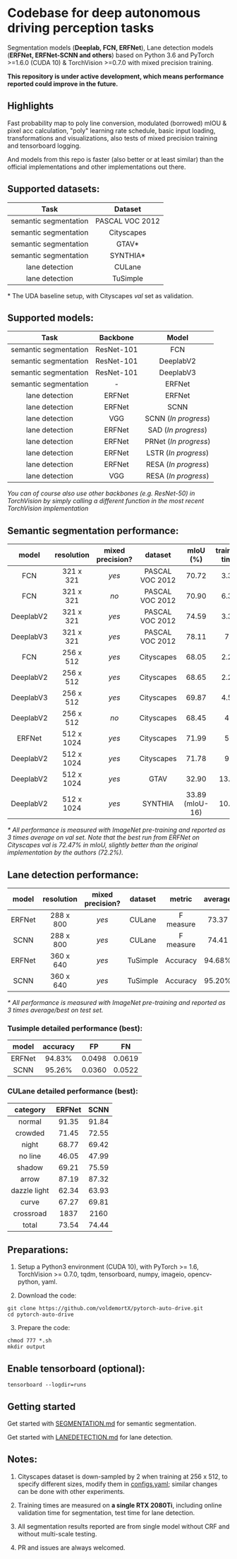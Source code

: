 # Codebase for deep autonomous driving perception tasks

Segmentation models (**Deeplab, FCN, ERFNet**), Lane detection models (**ERFNet, ERFNet-SCNN and others**) based on Python 3.6 and PyTorch >=1.6.0 (CUDA 10) & TorchVision >=0.7.0 with mixed precision training.

**This repository is under active development, which means performance reported could improve in the future.**

## Highlights

Fast probability map to poly line conversion, modulated (borrowed) mIOU & pixel acc calculation, "poly" learning rate schedule, basic input loading, transformations and visualizations, also tests of mixed precision training and tensorboard logging.

And models from this repo is faster (also better or at least similar) than the official implementations and other implementations out there.

## Supported datasets: 

| Task | Dataset |
| :---: | :---: |
| semantic segmentation | PASCAL VOC 2012 |
| semantic segmentation | Cityscapes |
| semantic segmentation | GTAV* |
| semantic segmentation | SYNTHIA* |
| lane detection | CULane |
| lane detection | TuSimple |

\* The UDA baseline setup, with Cityscapes *val* set as validation.

## Supported models:

| Task | Backbone | Model |
| :---: | :---: | :---: |
| semantic segmentation | ResNet-101 | FCN |
| semantic segmentation | ResNet-101 | DeeplabV2 |
| semantic segmentation | ResNet-101 | DeeplabV3 |
| semantic segmentation | - | ERFNet |
| lane detection | ERFNet | ERFNet |
| lane detection | ERFNet | SCNN |
| lane detection | VGG | SCNN (*In progress*) |
| lane detection | ERFNet | SAD (*In progress*) |
| lane detection | ERFNet | PRNet (*In progress*) |
| lane detection | ERFNet | LSTR (*In progress*) |
| lane detection | ERFNet | RESA (*In progress*) |
| lane detection | VGG | RESA (*In progress*) |

*You can of course also use other backbones (e.g. ResNet-50) in TorchVision by simply calling a different function in the most recent TorchVision implementation*

## Semantic segmentation performance:

| model | resolution | mixed precision? | dataset | mIoU (%) | training time |
| :---: | :---: | :---: | :---: | :---: | :---: |
| FCN | 321 x 321 | *yes* | PASCAL VOC 2012 | 70.72 | 3.3h |
| FCN | 321 x 321 | *no* | PASCAL VOC 2012 | 70.90 | 6.3h |
| DeeplabV2 | 321 x 321 | *yes* | PASCAL VOC 2012 | 74.59 | 3.3h |
| DeeplabV3 | 321 x 321 | *yes* | PASCAL VOC 2012 | 78.11 | 7h |
| FCN | 256 x 512 | *yes* | Cityscapes | 68.05 | 2.2h |
| DeeplabV2 | 256 x 512 | *yes* | Cityscapes | 68.65 | 2.2h |
| DeeplabV3 | 256 x 512 | *yes* | Cityscapes | 69.87 | 4.5h |
| DeeplabV2 | 256 x 512 | *no* | Cityscapes | 68.45 | 4h |
| ERFNet| 512 x 1024 | *yes* | Cityscapes | 71.99 | 5h |
| DeeplabV2 | 512 x 1024 | *yes* | Cityscapes | 71.78 | 9h |
| DeeplabV2 | 512 x 1024 | *yes* | GTAV | 32.90 | 13.8h |
| DeeplabV2 | 512 x 1024 | *yes* | SYNTHIA | 33.89 (mIoU-16) | 10.4h |

*\* All performance is measured with ImageNet pre-training and reported as 3 times average on val set. Note that the best run from ERFNet on Cityscapes val is 72.47% in mIoU, slightly better than the original implementation by the authors (72.2%).*

## Lane detection performance:

| model | resolution | mixed precision? | dataset | metric | average | best | training time |
| :---: | :---: | :---: | :---: | :---: | :---: | :---: | :---: |
| ERFNet | 288 x 800 | *yes* | CULane | F measure | 73.37 | 73.54 | 6h |
| SCNN | 288 x 800 | *yes* | CULane | F measure | 74.41 | 74.44 | 11.3h |
| ERFNet | 360 x 640 | *yes* | TuSimple | Accuracy | 94.68% | 94.83% | 0.2h |
| SCNN | 360 x 640 | *yes* | TuSimple | Accuracy | 95.20% | 95.26% | 0.4h |

*\* All performance is measured with ImageNet pre-training and reported as 3 times average/best on test set.*

### Tusimple detailed performance (best):

| model | accuracy | FP | FN |
| :---: | :---: | :---: | :---: |
| ERFNet | 94.83% | 0.0498 | 0.0619 |
| SCNN | 95.26% | 0.0360 | 0.0522 |

### CULane detailed performance (best):

| category | ERFNet | SCNN |
| :---: | :---: | :---: |
| normal | 91.35 | 91.84 |
| crowded | 71.45 | 72.55 |
| night | 68.77 | 69.42 |
| no line | 46.05 | 47.99 |
| shadow | 69.21 | 75.59 |
| arrow | 87.19 | 87.32 |
| dazzle light | 62.34 | 63.93 |
| curve | 67.27 | 69.81 |
| crossroad | 1837 | 2160 |
| total | 73.54 | 74.44 |

## Preparations:

1. Setup a Python3 environment (CUDA 10), with PyTorch >= 1.6, TorchVision >= 0.7.0, tqdm, tensorboard, numpy, imageio, opencv-python, yaml.

2. Download the code:
   
```
git clone https://github.com/voldemortX/pytorch-auto-drive.git
cd pytorch-auto-drive
```

3. Prepare the code:

```
chmod 777 *.sh
mkdir output
```

## Enable tensorboard (optional):

```
tensorboard --logdir=runs
```

## Getting started

Get started with [SEGMENTATION.md](SEGMENTATION.md) for semantic segmentation.

Get started with [LANEDETECTION.md](LANEDETECTION.md) for lane detection.

## Notes:

1. Cityscapes dataset is down-sampled by 2 when training at 256 x 512, to specify different sizes, modify them in [configs.yaml](configs.yaml); similar changes can be done with other experiments.

2. Training times are measured on **a single RTX 2080Ti**, including online validation time for segmentation, test time for lane detection.

3. All segmentation results reported are from single model without CRF and without multi-scale testing.

4. PR and issues are always welcomed.
